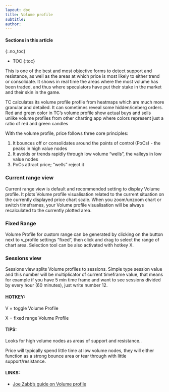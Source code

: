```yaml
---
layout: doc
title: Volume profile
subtitle: 
author:
---
```


#### Sections in this article
{:.no_toc}
* TOC
{:toc}

This is one of the best and most objective forms to detect support and resistance, as well as the areas at which price is most likely to either trend or consolidate. It shows in real time the areas where the most volume has been traded, and thus where speculators have put their stake in the market and their skin in the game.

TC calculates its volume profile profile from heatmaps which are much more granular and detailed. It can sometimes reveal some hidden/iceberg orders. Red and green color in TC’s volume profile show actual buys and sells unlike volume profiles from other charting app where colors represent just a ratio of red and green candles


With the volume profile, price follows three core principles:
1. It bounces off or consolidates around the points of control (PoCs) - the peaks in high value nodes
2. It avoids or trends rapidly through low volume “wells”, the valleys in low value nodes
3. PoCs attract price; “wells” reject it

### Current range view
Current range view is default and recommended setting to display Volume profile. It plots Volume profile visualisation related to the current situation on the currently displayed price chart scale. When you zoom/unzoom chart or switch timeframes, your Volume profile visualisation will be always recalculated to the currently plotted area.

### Fixed Range
Volume Profile for custom range can be generated by clicking on the button next to v_profile settings “fixed”, then click and drag to select the range of chart area. Selection tool can be also activated with hotkey X.

### Sessions view
Sessions view splits Volume profiles to sessions. Simple type session value and this number will be multiplicator of current timeframe value, that means for example if you have 5 min time frame and want to see sessions divided by every hour (60 minutes), just write number 12.
	

<div class="summary-box">
<h4>HOTKEY:</h4>
<p>V = toggle Volume Profile</p>
<p>X = fixed range Volume Profile</p>

<h4>TIPS:</h4>
<p>Looks for high volume nodes as areas of support and resistance..</p>
<p>Price will typically spend little time at low volume nodes, they will either function as a strong bounce area or tear through with little support/resistance.</p>
<h4>LINKS:</h4>
<ul>
  <li> <a href="https://medium.com/@joezabbs/volume-profile-visible-range-e099f22cd2d7" target="_blank">Joe Zabb’s guide on Volume profile</a></li>
</ul>
</div>